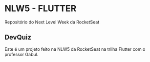 # NLW5 - FLUTTER

Repositório do Next Level Week da RocketSeat

## DevQuiz

Este é um projeto feito na NLW5 da RocketSeat na trilha Flutter com o professor Gabul.
